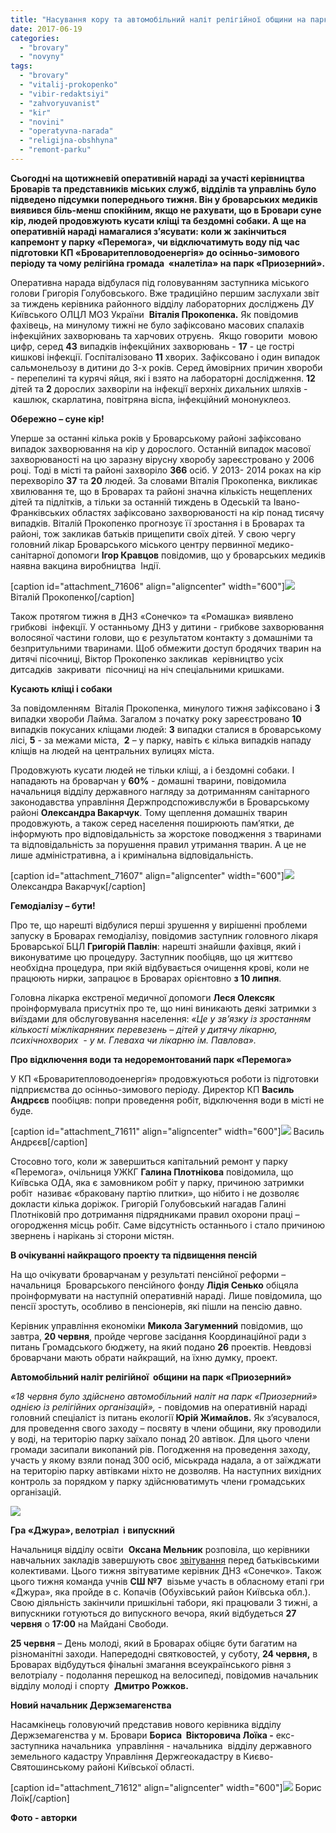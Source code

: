 ```yaml
---
title: "Насування кору та автомобільний наліт релігійної общини на парк \"Приозерний\", - оперативні новини"
date: 2017-06-19
categories: 
  - "brovary"
  - "novyny"
tags: 
  - "brovary"
  - "vitalij-prokopenko"
  - "vibir-redaktsiyi"
  - "zahvoryuvanist"
  - "kir"
  - "novini"
  - "operatyvna-narada"
  - "religijna-obshhyna"
  - "remont-parku"
---
```


**Сьогодні на щотижневій оперативній нараді за участі керівництва Броварів та представників міських служб, відділів та управлінь було підведено підсумки попереднього тижня. Він у броварських медиків виявився біль-менш спокійним, якщо не рахувати, що в Бровари суне кір, людей продовжують кусати кліщі та бездомні собаки. А ще на оперативній нараді намагалися з’ясувати: коли ж закінчиться капремонт у парку «Перемога», чи відключатимуть воду під час підготовки КП «Броваритепловодоенергія» до осінньо-зимового періоду та чому релігійна громада  «налетіла» на парк «Приозерний».**

Оперативна нарада відбулася під головуванням заступника міського голови Григорія Голубовського. Вже традиційно першим заслухали звіт за тиждень керівника районного відділу лабораторних досліджень ДУ Київського ОЛЦЛ МОЗ України  **Віталія Прокопенка.** Як повідомив фахівець, на минулому тижні не було зафіксовано масових спалахів інфекційних захворювань та харчових отруєнь.  Якщо говорити  мовою цифр, серед **43** випадків інфекційних захворювань - **17** \- це гострі кишкові інфекції. Госпіталізовано **11** хворих. Зафіксовано і один випадок сальмонельозу в дитини до 3-х років. Серед ймовірних причин хвороби - перепелині та курячі яйця, які і взято на лабораторні дослідження. **12** дітей та **2** дорослих захворіли на інфекції верхніх дихальних шляхів -  кашлюк, скарлатина, повітряна віспа, інфекційний мононуклеоз.

**Обережно – суне кір!**

Уперше за останні кілька років у Броварському районі зафіксовано випадок захворювання на кір у дорослого. Останній випадок масової захворюваності на цю заразну вірусну хворобу зареєстровано у 2006 році. Тоді в місті та районі захворіло **366** осіб. У 2013- 2014 роках на кір перехворіло **37** та **20** людей. За словами Віталія Прокопенка, викликає хвилювання те, що в Броварах та районі значна кількість нещеплених дітей та підлітків, а тільки за останній тиждень в Одеській та Івано-Франківських областях зафіксовано захворюваності на кір понад тисячу випадків. Віталій Прокопенко прогнозує її зростання і в Броварах та районі, тож закликав батьків прищепити своїх дітей. У свою чергу головний лікар Броварського міського центру первинної медико-санітарної допомоги **Ігор Кравцов** повідомив, що у броварських медиків наявна вакцина виробництва  Індії.

\[caption id="attachment\_71606" align="aligncenter" width="600"\][![](https://mpz.brovary.org/wp-content/uploads/2017/06/1-4.jpg)](https://mpz.brovary.org/wp-content/uploads/2017/06/1-4.jpg) Віталій Прокопенко\[/caption\]

Також протягом тижня в ДНЗ «Сонечко» та «Ромашка» виявлено  грибкові  інфекції. У останньому ДНЗ у дитини - грибкове захворювання волосяної частини голови, що є результатом контакту з домашніми та безпритульними тваринами. Щоб обмежити доступ бродячих тварин на дитячі пісочниці, Віктор Прокопенко закликав  керівництво усіх  дитсадків  закривати  пісочниці на ніч спеціальними кришками.

**Кусають кліщі і собаки**

За повідомленням  Віталія Прокопенка, минулого тижня зафіксовано і **3** випадки хвороби Лайма. Загалом з початку року зареєстровано **10** випадків покусаних кліщами людей: **3** випадки сталися в броварському лісі, **5** \- за межами міста,  **2** – у парку, навіть є кілька випадків нападу кліщів на людей на центральних вулицях міста.

Продовжують кусати людей не тільки кліщі, а і бездомні собаки. І нападають на броварчан у **60%** - домашні тварини, повідомила начальниця відділу державного нагляду за дотриманням санітарного законодавства управління Держпродспоживслужби в Броварському районі **Олександра Вакарчук**. Тому щеплення домашніх тварин продовжують, а також серед населення поширюють пам’ятки, де інформують про відповідальність за жорстоке поводження з тваринами та відповідальність за порушення правил утримання тварин. А це не лише адміністративна, а і кримінальна відповідальність.

\[caption id="attachment\_71607" align="aligncenter" width="600"\][![](https://mpz.brovary.org/wp-content/uploads/2017/06/2-3.jpg)](https://mpz.brovary.org/wp-content/uploads/2017/06/2-3.jpg) Олександра Вакарчук\[/caption\]

**Гемодіалізу – бути!**

Про те, що нарешті відбулися перші зрушення у вирішенні проблеми запуску в Броварах гемодіалізу, повідомив заступник головного лікаря Броварської БЦЛ **Григорій Павлін**: нарешті знайшли фахівця, який і виконуватиме цю процедуру. Заступник пообіцяв, що ця життєво необхідна процедура, при якій відбувається очищення крові, коли не працюють нирки, запрацює в Броварах орієнтовно **з 10 липня**.

Головна лікарка екстреної медичної допомоги **Леся Олексяк** проінформувала присутніх про те, що нині виникають деякі затримки з виїздами для обслуговування населення: _«Це у зв’язку із зростанням кількості міжлікарняних перевезень – дітей у дитячу лікарню, психічнохворих  - у м. Глеваха чи лікарню ім. Павлова»._

**Про відключення води та недоремонтований парк «Перемога»**

У КП «Броваритепловодоенергія» продовжуються роботи із підготовки підприємства до осінньо-зимового періоду. Директор КП **Василь Андрєєв** пообіцяв: попри проведення робіт, відключення води в місті не буде.

\[caption id="attachment\_71611" align="aligncenter" width="600"\][![](https://mpz.brovary.org/wp-content/uploads/2017/06/6-2.jpg)](https://mpz.brovary.org/wp-content/uploads/2017/06/6-2.jpg) Василь Андрєєв\[/caption\]

Стосовно того, коли ж завершиться капітальний ремонт у парку «Перемога», очільниця УЖКГ **Галина Плотнікова** повідомила, що Київська ОДА, яка є замовником робіт у парку, причиною затримки робіт  називає «браковану партію плитки», що нібито і не дозволяє докласти кілька доріжок. Григорій Голубовський нагадав Галині Плотніковій про дотримання підрядниками правил охорони праці – огородження місць робіт. Саме відсутність останнього і стало причиною звернень і нарікань зі сторони містян.

**В очікуванні найкращого проекту та підвищення пенсій**

На що очікувати броварчанам у результаті пенсійної реформи – начальниця  Броварського пенсійного фонду **Лідія Сенько** обіцяла проінформувати на наступній оперативній нараді. Лише повідомила, що пенсії зростуть, особливо в пенсіонерів, які пішли на пенсію давно.

Керівник управління економіки **Микола Загуменний** повідомив, що завтра, **20 червня**, пройде чергове засідання Координаційної ради з питань Громадського бюджету, на який подано **26** проектів. Невдовзі броварчани мають обрати найкращий, на їхню думку, проект.

**Автомобільний наліт релігійної  общини на парк «Приозерний»**  

_«18 червня було здійснено автомобільний наліт на парк «Приозерний» однією із релігійних організацій»,_ - повідомив на оперативній нараді головний спеціаліст із питань екології **Юрій Жимайлов.** Як з’ясувалося, для проведення свого заходу – посвяту в члени общини, яку проводили у воді, на територію парку заїхало понад 20 автівок. Для цього члени громади засипали викопаний рів. Погодження на проведення заходу, участь у якому взяли понад 300 осіб, міськрада надала, а от заїжджати на територію парку автівками ніхто не дозволяв. На наступних вихідних контроль за порядком у парку здійснюватимуть члени громадських організацій.

[![](https://mpz.brovary.org/wp-content/uploads/2017/06/4-2.jpg)](https://mpz.brovary.org/wp-content/uploads/2017/06/4-2.jpg)

**Гра «Джура», велотріал  і випускний**

Начальниця відділу освіти  **Оксана Мельник** розповіла, що керівники навчальних закладів завершують своє [звітування](https://mpz.brovary.org/anons-grafik-zvituvan-dyrektoriv-shkil-ta-sadochkiv-u-brovarah/) перед батьківськими колективами. Цього тижня звітуватиме керівник ДНЗ «Сонечко». Також цього тижня команда учнів **СШ №7**  візьме участь в обласному етапі гри «Джура», яка пройде в с. Копачів (Обухівський район Київська обл.). Свою діяльність закінчили пришкільні табори, які працювали 3 тижні, а випускники готуються до випускного вечора, який відбудеться **27 червня** о **17:00** на Майдані Свободи.

**25 червня** – День молоді, який в Броварах обіцяє бути багатим на різноманітні заходи. Напередодні святковостей, у суботу, **24 червня,** в Броварах відбудуться фінальні змагання всеукраїнського рівня з  велотріалу - подолання перешкод на велосипеді, повідомив начальник відділу молоді і спорту  **Дмитро Рожков.**

**Новий начальник Держземагенства**

Насамкінець головуючий представив нового керівника відділу Держземагенства у м. Бровари **Бориса  Вікторовича Лоїка -** екс-заступника начальника  управління - начальника  відділу державного земельного кадастру Управління Держгеокадастру в Києво-Святошинському районі Київської області.

\[caption id="attachment\_71612" align="aligncenter" width="600"\][![](https://mpz.brovary.org/wp-content/uploads/2017/06/7-2.jpg)](https://mpz.brovary.org/wp-content/uploads/2017/06/7-2.jpg) Борис Лоїк\[/caption\]

**Фото - авторки**
